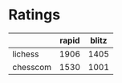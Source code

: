 # Ratings

|          | rapid | blitz |
|----------|-------|-------|
| lichess  | 1906 | 1405 |
| chesscom | 1530 | 1001 |
